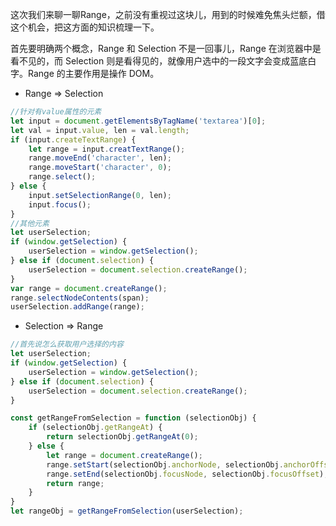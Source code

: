 这次我们来聊一聊Range，之前没有重视过这块儿，用到的时候难免焦头烂额，借这个机会，把这方面的知识梳理一下。

首先要明确两个概念，Range 和 Selection 不是一回事儿，Range 在浏览器中是看不见的，而 Selection 则是看得见的，就像用户选中的一段文字会变成蓝底白字。Range 的主要作用是操作 DOM。

- Range => Selection
```js
//针对有value属性的元素
let input = document.getElementsByTagName('textarea')[0];
let val = input.value, len = val.length;
if (input.createTextRange) {
    let range = input.creatTextRange();
    range.moveEnd('character', len);
    range.moveStart('character', 0);
    range.select();
} else {
    input.setSelectionRange(0, len);
    input.focus();
}
//其他元素
let userSelection;
if (window.getSelection) {
    userSelection = window.getSelection();
} else if (document.selection) {
    userSelection = document.selection.createRange();
}
var range = document.createRange();
range.selectNodeContents(span);
userSelection.addRange(range);
```

- Selection => Range
```js
//首先说怎么获取用户选择的内容
let userSelection;
if (window.getSelection) {
    userSelection = window.getSelection();
} else if (document.selection) {
    userSelection = document.selection.createRange();
}

const getRangeFromSelection = function (selectionObj) {
    if (selectionObj.getRangeAt) {
        return selectionObj.getRangeAt(0);
    } else {
        let range = document.createRange();
        range.setStart(selectionObj.anchorNode, selectionObj.anchorOffset);
        range.setEnd(selectionObj.focusNode, selectionObj.focusOffset);
        return range;
    }
}
let rangeObj = getRangeFromSelection(userSelection);
```

